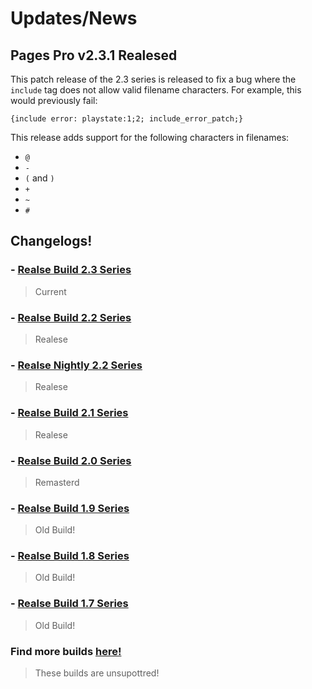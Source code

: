# Updates/News
## Pages Pro v2.3.1 Realesed

This patch release of the 2.3 series is released to fix a bug where the `include` tag does not allow valid filename characters. 
For example, this would previously fail:
```
{include error: playstate:1;2; include_error_patch;}
```

This release adds support for the following characters in filenames:
- `@`
- `-`
- `(` and `)`
- `+`
- `~`
- `#`

## Changelogs!

### - [Realse Build 2.3 Series]()
> Current
### - [Realse Build 2.2 Series]()
> Realese
### - [Realse Nightly 2.2 Series]()
> Realese
### - [Realse Build 2.1 Series]()
> Realese
### - [Realse Build 2.0 Series]()
> Remasterd
### - [Realse Build 1.9 Series]()
> Old Build!
### - [Realse Build 1.8 Series]()
> Old Build!
### - [Realse Build 1.7 Series]()
> Old Build!

### Find more builds [here!]()
> These builds are unsupottred!
